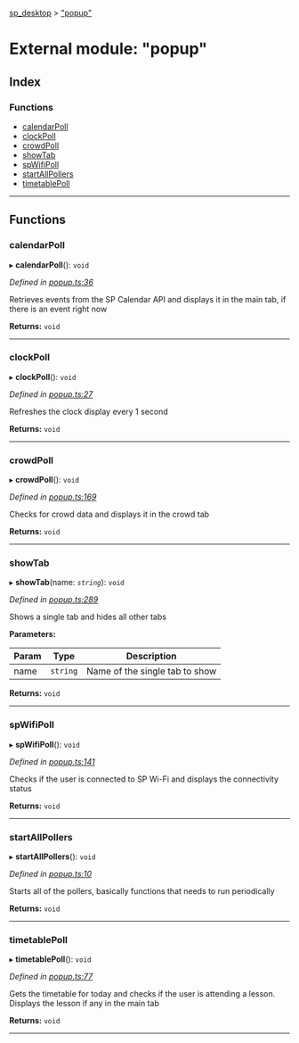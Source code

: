 [sp_desktop](../README.md) > ["popup"](../modules/_popup_.md)

# External module: "popup"

## Index

### Functions

* [calendarPoll](_popup_.md#calendarpoll)
* [clockPoll](_popup_.md#clockpoll)
* [crowdPoll](_popup_.md#crowdpoll)
* [showTab](_popup_.md#showtab)
* [spWifiPoll](_popup_.md#spwifipoll)
* [startAllPollers](_popup_.md#startallpollers)
* [timetablePoll](_popup_.md#timetablepoll)

---

## Functions

<a id="calendarpoll"></a>

###  calendarPoll

▸ **calendarPoll**(): `void`

*Defined in [popup.ts:36](https://github.com/sammy0025/SP_Desktop/blob/fa6190c/src/popup.ts#L36)*

Retrieves events from the SP Calendar API and displays it in the main tab, if there is an event right now

**Returns:** `void`

___
<a id="clockpoll"></a>

###  clockPoll

▸ **clockPoll**(): `void`

*Defined in [popup.ts:27](https://github.com/sammy0025/SP_Desktop/blob/fa6190c/src/popup.ts#L27)*

Refreshes the clock display every 1 second

**Returns:** `void`

___
<a id="crowdpoll"></a>

###  crowdPoll

▸ **crowdPoll**(): `void`

*Defined in [popup.ts:169](https://github.com/sammy0025/SP_Desktop/blob/fa6190c/src/popup.ts#L169)*

Checks for crowd data and displays it in the crowd tab

**Returns:** `void`

___
<a id="showtab"></a>

###  showTab

▸ **showTab**(name: *`string`*): `void`

*Defined in [popup.ts:289](https://github.com/sammy0025/SP_Desktop/blob/fa6190c/src/popup.ts#L289)*

Shows a single tab and hides all other tabs

**Parameters:**

| Param | Type | Description |
| ------ | ------ | ------ |
| name | `string` |  Name of the single tab to show |

**Returns:** `void`

___
<a id="spwifipoll"></a>

###  spWifiPoll

▸ **spWifiPoll**(): `void`

*Defined in [popup.ts:141](https://github.com/sammy0025/SP_Desktop/blob/fa6190c/src/popup.ts#L141)*

Checks if the user is connected to SP Wi-Fi and displays the connectivity status

**Returns:** `void`

___
<a id="startallpollers"></a>

###  startAllPollers

▸ **startAllPollers**(): `void`

*Defined in [popup.ts:10](https://github.com/sammy0025/SP_Desktop/blob/fa6190c/src/popup.ts#L10)*

Starts all of the pollers, basically functions that needs to run periodically

**Returns:** `void`

___
<a id="timetablepoll"></a>

###  timetablePoll

▸ **timetablePoll**(): `void`

*Defined in [popup.ts:77](https://github.com/sammy0025/SP_Desktop/blob/fa6190c/src/popup.ts#L77)*

Gets the timetable for today and checks if the user is attending a lesson. Displays the lesson if any in the main tab

**Returns:** `void`

___

